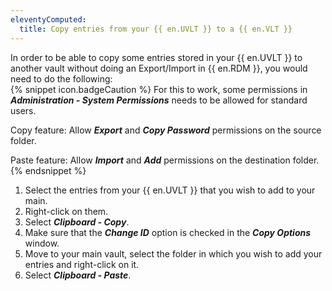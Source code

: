 ```yaml
---
eleventyComputed:
  title: Copy entries from your {{ en.UVLT }} to a {{ en.VLT }}
---
```

In order to be able to copy some entries stored in your {{ en.UVLT }} to another vault without doing an Export/Import in {{ en.RDM }}, you would need to do the following:  
{% snippet icon.badgeCaution %}
For this to work, some permissions in ***Administration - System Permissions*** needs to be allowed for standard users.  

Copy feature: Allow ***Export*** and ***Copy Password*** permissions on the source folder.  

Paste feature: Allow ***Import*** and ***Add*** permissions on the destination folder.  
{% endsnippet %}  

1. Select the entries from your {{ en.UVLT }} that you wish to add to your main.
1. Right-click on them.
1. Select ***Clipboard - Copy***.
1. Make sure that the ***Change ID*** option is checked in the ***Copy Options*** window.
1. Move to your main vault, select the folder in which you wish to add your entries and right-click on it.
1. Select ***Clipboard - Paste***.
